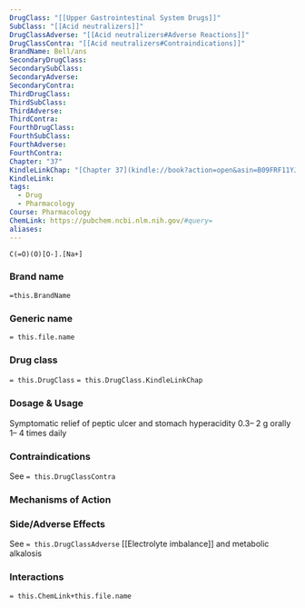```yaml
---
DrugClass: "[[Upper Gastrointestinal System Drugs]]"
SubClass: "[[Acid neutralizers]]"
DrugClassAdverse: "[[Acid neutralizers#Adverse Reactions]]"
DrugClassContra: "[[Acid neutralizers#Contraindications]]"
BrandName: Bell/ans
SecondaryDrugClass: 
SecondarySubClass: 
SecondaryAdverse: 
SecondaryContra: 
ThirdDrugClass: 
ThirdSubClass: 
ThirdAdverse: 
ThirdContra: 
FourthDrugClass: 
FourthSubClass: 
FourthAdverse: 
FourthContra: 
Chapter: "37"
KindleLinkChap: "[Chapter 37](kindle://book?action=open&asin=B09FRF11YJ&location=20599)"
KindleLink: 
tags:
  - Drug
  - Pharmacology
Course: Pharmacology
ChemLink: https://pubchem.ncbi.nlm.nih.gov/#query=
aliases:
---
```

```smiles
C(=O)(O)[O-].[Na+]
```

### Brand name
`=this.BrandName`

### Generic name
`= this.file.name`

### Drug class 
`= this.DrugClass`
	`= this.DrugClass.KindleLinkChap`

### Dosage & Usage
Symptomatic relief of peptic ulcer and stomach hyperacidity
0.3– 2 g orally 1– 4 times daily

### Contraindications
See `= this.DrugClassContra`

### Mechanisms of Action


### Side/Adverse Effects
See `= this.DrugClassAdverse`
 [[Electrolyte imbalance]] and metabolic alkalosis

### Interactions

`= this.ChemLink+this.file.name`

